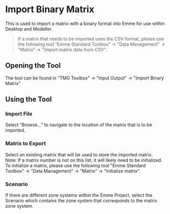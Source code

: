 ﻿
# Import Binary Matrix
This is used to import a matrix with a binary format into Emme for use within Desktop and Modeller.
> If a matrix that needs to be imported uses the CSV format, please use the following tool "Emme Standard Toolbox" -> "Data Management" -> "Matrix" -> "Import matrix data from CSV". 


## Opening the Tool
The tool can be found in "TMG Toolbox" -> "Input Output" -> "Import Binary Matrix"
## Using the Tool
### Import File
Select "Browse..." to navigate to the location of the matrix that is to be imported. 
### Matrix to Export
Select an existing matrix that will be used to store the imported matrix. Note: If a matrix number is not on this list, it will likely need to be initialized. To initialize a matrix, please use the following tool "Emme Standard Toolbox" -> "Data Management" -> "Matrix" -> "Initialize matrix".

### Scenario
If there are different zone systems within the Emme Project, select the Scenario which contains the zone system that corresponds to the matrix zone system.
